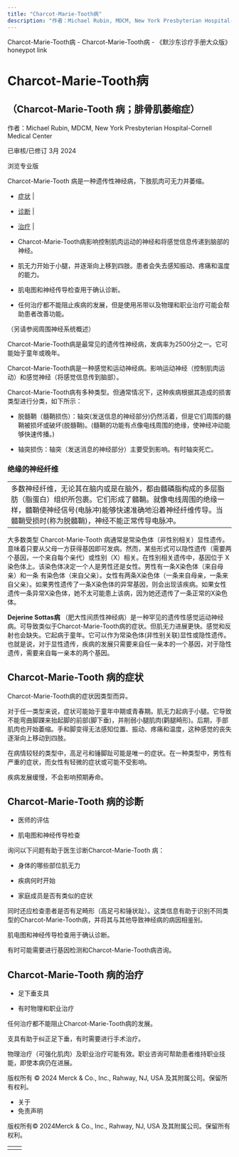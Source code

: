 ```yaml
---
title: "Charcot-Marie-Tooth病"
description: "作者：Michael Rubin, MDCM, New York Presbyterian Hospital-Cornell Medical Center"
---
```


﻿Charcot-Marie-Tooth病 - Charcot-Marie-Tooth病 - 《默沙东诊疗手册大众版》 honeypot link

# Charcot-Marie-Tooth病

## （Charcot-Marie-Tooth 病；腓骨肌萎缩症）

作者：Michael Rubin, MDCM, New York Presbyterian Hospital-Cornell Medical Center

已审核/已修订 3月 2024

浏览专业版

Charcot-Marie-Tooth 病是一种遗传性神经病，下肢肌肉可无力并萎缩。

- [症状](#症状_v12824630_zh) \|
- [诊断](#诊断_v12824641_zh) \|
- [治疗](#治疗_v12824652_zh) \|

- Charcot-Marie-Tooth病影响控制肌肉运动的神经和将感觉信息传递到脑部的神经。

- 肌无力开始于小腿，并逐渐向上移到四肢。患者会失去感知振动、疼痛和温度的能力。

- 肌电图和神经传导检查用于确认诊断。

- 任何治疗都不能阻止疾病的发展，但是使用吊带以及物理和职业治疗可能会帮助患者改善功能。


（另请参阅周围神经系统概述）

Charcot-Marie-Tooth病是最常见的遗传性神经病，发病率为2500分之一。它可能始于童年或晚年。

Charcot-Marie-Tooth病是一种感觉和运动神经病。影响运动神经（控制肌肉运动）和感觉神经（将感觉信息传到脑部）。

Charcot-Marie-Tooth病有多种类型。但通常情况下，这种疾病根据其造成的损害类型进行分类，如下所示：

- 脱髓鞘（髓鞘损伤）：轴突(发送信息的神经部分)仍然活着，但是它们周围的髓鞘被损坏或破坏(脱髓鞘)。(髓鞘的功能有点像电线周围的绝缘，使神经冲动能够快速传播。)

- 轴突损伤：轴突（发送消息的神经部分）主要受到影响。有时轴突死亡。


### 绝缘的神经纤维

|     |
| --- |
| 多数神经纤维，无论其在脑内或是在脑外，都由髓磷脂构成的多层脂肪（脂蛋白）组织所包裹。它们形成了髓鞘。就像电线周围的绝缘一样，髓鞘使神经信号(电脉冲)能够快速准确地沿着神经纤维传导。当髓鞘受损时(称为脱髓鞘)，神经不能正常传导电脉冲。<br> |

大多数类型 Charcot-Marie-Tooth 病通常是常染色体（非性别相关）显性遗传。意味着只要从父母一方获得基因即可发病。然而，某些形式可以隐性遗传（需要两个基因，一个来自每个亲代）或性别（X）相关。在性别相关遗传中，基因位于 X染色体上。该染色体决定一个人是男性还是女性。男性有一条X染色体（来自母亲）和一条 有染色体（来自父亲）。女性有两条X染色体（一条来自母亲，一条来自父亲）。如果男性遗传了一条X染色体的异常基因，则会出现该疾病。如果女性遗传一条异常X染色体，她不太可能患上该病，因为她还遗传了一条正常的X染色体。

**Dejerine Sottas病** （肥大性间质性神经病）是一种罕见的遗传性感觉运动神经病。可导致类似于Charcot-Marie-Tooth病的症状。但肌无力进展更快。感觉和反射也会缺失。它起病于童年。它可以作为常染色体(非性别关联)显性或隐性遗传。也就是说，对于显性遗传，疾病的发展只需要来自任一亲本的一个基因，对于隐性遗传，需要来自每一亲本的两个基因。

## Charcot-Marie-Tooth 病的症状

Charcot-Marie-Tooth病的症状因类型而异。

对于任一类型来说，症状可能始于童年中期或青春期。肌无力起病于小腿。它导致不能弯曲脚踝来抬起脚的前部(脚下垂)，并削弱小腿肌肉(鹳腿畸形)。后期，手部肌肉也开始萎缩。手和脚变得无法感知位置、振动、疼痛和温度，这种感觉的丧失逐渐向上移动到四肢。

在病情较轻的类型中，高足弓和锤脚趾可能是唯一的症状。在一种类型中，男性有严重的症状，而女性有轻微的症状或可能不受影响。

疾病发展缓慢，不会影响预期寿命。

## Charcot-Marie-Tooth 病的诊断

- 医师的评估

- 肌电图和神经传导检查


询问以下问题有助于医生诊断Charcot-Marie-Tooth 病：

- 身体的哪些部位肌无力

- 疾病何时开始

- 家庭成员是否有类似的症状


同时还应检查患者是否有足畸形（高足弓和锤状趾）。这类信息有助于识别不同类型的Charcot-Marie-Tooth病，并将其与其他导致神经病的病因相鉴别。

肌电图和神经传导检查用于确认诊断。

有时可能需要进行基因检测和Charcot-Marie-Tooth病咨询。

## Charcot-Marie-Tooth 病的治疗

- 足下垂支具

- 有时物理和职业治疗


任何治疗都不能阻止Charcot-Marie-Tooth病的发展。

支具有助于纠正足下垂，有时需要进行手术治疗。

物理治疗（可强化肌肉）及职业治疗可能有效。职业咨询可帮助患者维持职业技能，即使本病仍在进展。



版权所有 © 2024
Merck & Co., Inc., Rahway, NJ, USA 及其附属公司。保留所有权利。

- 关于
- 免责声明

版权所有© 2024Merck & Co., Inc., Rahway, NJ, USA 及其附属公司。保留所有权利。

|     |     |
| --- | --- |
|  |  |